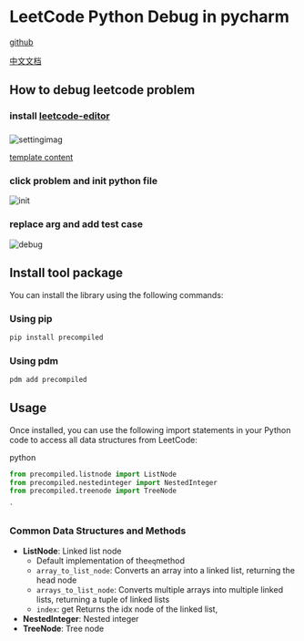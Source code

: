 # LeetCode Python  Debug  in pycharm

[github](https://github.com/zonewave/leetcode-precompiled)

[中文文档](https://github.com/zonewave/leetcode-precompiled/blob/master/py/README_CN.md)

## How to debug leetcode problem

### install [leetcode-editor](https://github.com/shuzijun/leetcode-editor)

###      

![settingimag](https://github.com/zonewave/leetcode-precompiled/blob/master/py/img/templatesetting.jpg)

[template content](https://github.com/zonewave/leetcode-precompiled/blob/master/py/jetbrain_editor_template.md)

### click problem and init python file

![init](https://github.com/zonewave/leetcode-precompiled/blob/master/py/img/init.jpg)

### replace arg and add test case

![debug](https://github.com/zonewave/leetcode-precompiled/blob/master/py/img/debug.jpg)

## Install tool package

You can install the library using the following commands:

### Using pip

```sh
pip install precompiled
```

### Using pdm

```sh
pdm add precompiled
```

## Usage

Once installed, you can use the following import statements in your Python code to access all data
structures from LeetCode:

python

```python
from precompiled.listnode import ListNode
from precompiled.nestedinteger import NestedInteger
from precompiled.treenode import TreeNode

`
```

### Common Data Structures and Methods

- **ListNode**: Linked list node
    - Default implementation of the`eq`method
    - `array_to_list_node`: Converts an array into a linked list, returning the head node
    - `arrays_to_list_node`: Converts multiple arrays into multiple linked lists, returning a tuple
      of linked lists
    - `index`: get Returns the idx node of the linked list,
- **NestedInteger**: Nested integer
- **TreeNode**: Tree node

